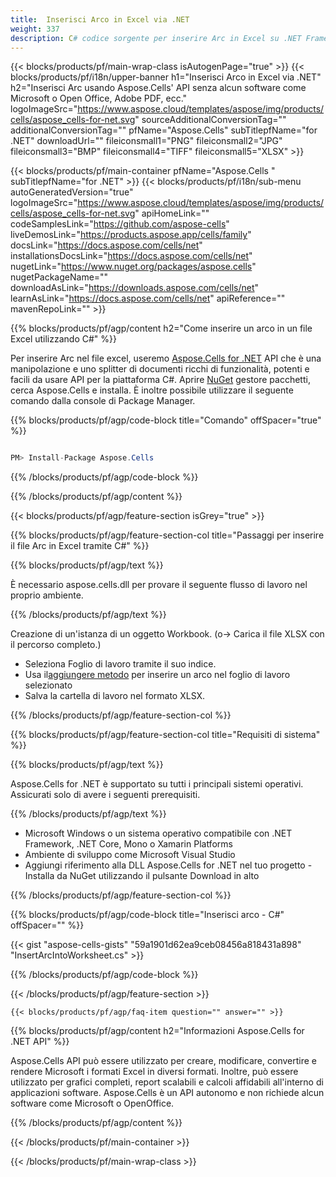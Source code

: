 ```yaml
---
title:  Inserisci Arco in Excel via .NET
weight: 337
description: C# codice sorgente per inserire Arc in Excel su .NET Framework, .NET Core, Mono o Xamarin Platforms.
---
```

{{< blocks/products/pf/main-wrap-class isAutogenPage="true" >}}
{{< blocks/products/pf/i18n/upper-banner h1="Inserisci Arco in Excel via .NET" h2="Inserisci Arc usando Aspose.Cells\' API senza alcun software come Microsoft o Open Office, Adobe PDF, ecc." logoImageSrc="https://www.aspose.cloud/templates/aspose/img/products/cells/aspose_cells-for-net.svg" sourceAdditionalConversionTag="" additionalConversionTag="" pfName="Aspose.Cells" subTitlepfName="for .NET" downloadUrl="" fileiconsmall1="PNG" fileiconsmall2="JPG" fileiconsmall3="BMP" fileiconsmall4="TIFF" fileiconsmall5="XLSX" >}}

{{< blocks/products/pf/main-container pfName="Aspose.Cells " subTitlepfName="for .NET" >}}
{{< blocks/products/pf/i18n/sub-menu autoGeneratedVersion="true" logoImageSrc="https://www.aspose.cloud/templates/aspose/img/products/cells/aspose_cells-for-net.svg" apiHomeLink="" codeSamplesLink="https://github.com/aspose-cells" liveDemosLink="https://products.aspose.app/cells/family" docsLink="https://docs.aspose.com/cells/net" installationsDocsLink="https://docs.aspose.com/cells/net" nugetLink="https://www.nuget.org/packages/aspose.cells" nugetPackageName="" downloadAsLink="https://downloads.aspose.com/cells/net" learnAsLink="https://docs.aspose.com/cells/net" apiReference="" mavenRepoLink="" >}}

{{% blocks/products/pf/agp/content h2="Come inserire un arco in un file Excel utilizzando C#" %}}

 Per inserire Arc nel file excel, useremo
 [Aspose.Cells for .NET](https://products.aspose.com/cells/net) 
 API che è una manipolazione e uno splitter di documenti ricchi di funzionalità, potenti e facili da usare API per la piattaforma C#. Aprire
 [NuGet](https://www.nuget.org/packages/aspose.cells) 
 gestore pacchetti, cerca
 Aspose.Cells 
 e installa. È inoltre possibile utilizzare il seguente comando dalla console di Package Manager.

{{% blocks/products/pf/agp/code-block title="Comando" offSpacer="true" %}}

```cs

PM> Install-Package Aspose.Cells

```

{{% /blocks/products/pf/agp/code-block %}}

{{% /blocks/products/pf/agp/content %}}

{{< blocks/products/pf/agp/feature-section isGrey="true" >}}

{{% blocks/products/pf/agp/feature-section-col title="Passaggi per inserire il file Arc in Excel tramite C#" %}}

{{% blocks/products/pf/agp/text %}}

È necessario aspose.cells.dll per provare il seguente flusso di lavoro nel proprio ambiente.

{{% /blocks/products/pf/agp/text %}}

Creazione di un'istanza di un oggetto Workbook. (o-> Carica il file XLSX con il percorso completo.)
+ Seleziona Foglio di lavoro tramite il suo indice.
 + Usa il[aggiungere metodo](https://reference.aspose.com/cells/net/aspose.cells.drawing/shapecollection/methods/addArc) per inserire un arco nel foglio di lavoro selezionato
+ Salva la cartella di lavoro nel formato XLSX.

{{% /blocks/products/pf/agp/feature-section-col %}}

{{% blocks/products/pf/agp/feature-section-col title="Requisiti di sistema" %}}

{{% blocks/products/pf/agp/text %}}

 Aspose.Cells for .NET è supportato su tutti i principali sistemi operativi. Assicurati solo di avere i seguenti prerequisiti.

{{% /blocks/products/pf/agp/text %}}

-  Microsoft Windows o un sistema operativo compatibile con .NET Framework, .NET Core, Mono o Xamarin Platforms
-  Ambiente di sviluppo come Microsoft Visual Studio
-  Aggiungi riferimento alla DLL Aspose.Cells for .NET nel tuo progetto - Installa da NuGet utilizzando il pulsante Download in alto

{{% /blocks/products/pf/agp/feature-section-col %}}

{{% blocks/products/pf/agp/code-block title="Inserisci arco - C#" offSpacer="" %}}

{{< gist "aspose-cells-gists" "59a1901d62ea9ceb08456a818431a898" "InsertArcIntoWorksheet.cs" >}}

{{% /blocks/products/pf/agp/code-block %}}

{{< /blocks/products/pf/agp/feature-section >}}

    {{< blocks/products/pf/agp/faq-item question="" answer="" >}}
 

<!-- aboutfile Starts -->

{{% blocks/products/pf/agp/content h2="Informazioni Aspose.Cells for .NET API" %}}

 Aspose.Cells API può essere utilizzato per creare, modificare, convertire e rendere Microsoft i formati Excel in diversi formati. Inoltre, può essere utilizzato per grafici completi, report scalabili e calcoli affidabili all'interno di applicazioni software. Aspose.Cells è un API autonomo e non richiede alcun software come Microsoft o OpenOffice.

{{% /blocks/products/pf/agp/content %}}



<!-- aboutfile Ends -->
<!--
{{< blocks/products/pf/agp/other-supported-section title="Other Supported Splitting Formats" subTitle="Using C#, One can also split large file into chunks of many other file formats including." >}}

{{< blocks/products/pf/agp/other-supported-section-item href="https://products.aspose.com/cells/net/splitter/ods/" name="ODS" description="OpenDocument Spreadsheet File" >}}
{{< blocks/products/pf/agp/other-supported-section-item href="https://products.aspose.com/cells/net/splitter/xls/" name="XLS" description="Excel Binary Format" >}}
{{< blocks/products/pf/agp/other-supported-section-item href="https://products.aspose.com/cells/net/splitter/xlsb/" name="XLSB" description="Binary Excel Workbook File" >}}
{{< blocks/products/pf/agp/other-supported-section-item href="https://products.aspose.com/cells/net/splitter/xlsm/" name="XLSM" description="Spreadsheet File" >}}

{{< /blocks/products/pf/agp/other-supported-section >}}

-->

{{< /blocks/products/pf/main-container >}}
    
{{< /blocks/products/pf/main-wrap-class >}}
